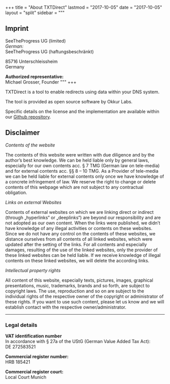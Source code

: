 +++
title = "About TXTDirect"
lastmod = "2017-10-05"
date = "2017-10-05"
layout = "split"
sidebar = """
## Imprint
SeeTheProgress UG (limited)  
*German:*  
SeeTheProgress UG (haftungsbeschränkt)  

85716 Unterschleissheim  
Germany

**Authorized representative:**  
Michael Grosser, Founder
"""
+++

TXTDirect is a tool to enable redirects using data within your DNS system.

The tool is provided as open source software by Okkur Labs.

Specific details on the license and the implementation are available within our [Github repository](https://github.com/txtdirect/txtdirect).

## Disclaimer

*Contents of the website*

The contents of this website were written with due diligence and by the author’s best knowledge. We can be held liable only by general laws, especially for our own contents acc. § 7 TMG (German law on tele-media) and for external contents acc. §§ 8 – 10 TMG. As a Provider of tele-media we can be held liable for external contents only once we have knowledge of a concrete infringement of law. We reserve the right to change or delete contents of this webpage which are not subject to any contractual obligation.

*Links on external Websites*

Contents of external websites on which we are linking direct or indirect (through „hyperlinks“ or „deeplinks“) are beyond our responsibility and are not adopted as our own content. When the links were published, we didn’t have knowledge of any illegal activities or contents on these websites. Since we do not have any control on the contents of these websites, we distance ourselves from all contents of all linked websites, which were updated after the setting of the links. For all contents and especially damages, resulting of the use of the linked websites, only the provider of these linked websites can be held liable. If we receive knowledge of illegal contents on these linked websites, we will delete the according links.

*Intellectual property rights*

All content of this website, especially texts, pictures, images, graphical presentations, music, trademarks, brands and so forth, are subject to copyright laws. The use, reproduction and so on are subject to the individual rights of the respective owner of the copyright or administrator of these rights. If you want to use such content, please let us know and we will establish contact with the respective owner/administrator. 

---

### Legal details

**VAT identification number**  
In accordance with § 27a of the UStG (German Value Added Tax Act):  
DE 272583521

**Commercial register number:**  
HRB 185421

**Commercial register court:**  
Local Court Munich
